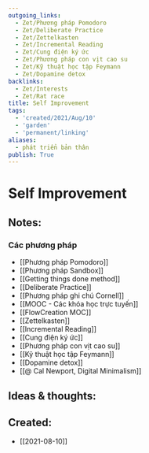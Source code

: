 ```yaml
---
outgoing_links:
  - Zet/Phương pháp Pomodoro
  - Zet/Deliberate Practice
  - Zet/Zettelkasten
  - Zet/Incremental Reading
  - Zet/Cung điện ký ức
  - Zet/Phương pháp con vịt cao su
  - Zet/Kỹ thuật học tập Feymann
  - Zet/Dopamine detox
backlinks:
  - Zet/Interests
  - Zet/Rat race
title: Self Improvement
tags:
  - 'created/2021/Aug/10'
  - 'garden'
  - 'permanent/linking'
aliases:
  - phát triển bản thân
publish: True
---
```

# Self Improvement

## Notes:
### Các phương pháp
- [[Phương pháp Pomodoro]]
- [[Phương pháp Sandbox]]
- [[Getting things done method]]
- [[Deliberate Practice]]
- [[Phương pháp ghi chú Cornell]]
- [[MOOC - Các khóa học trực tuyến]]
- [[FlowCreation MOC]]
- [[Zettelkasten]]
- [[Incremental Reading]]
- [[Cung điện ký ức]]
- [[Phương pháp con vịt cao su]]
- [[Kỹ thuật học tập Feymann]]
- [[Dopamine detox]]
- [[@ Cal Newport, Digital Minimalism]]

## Ideas & thoughts:

## Created:
- [[2021-08-10]]
